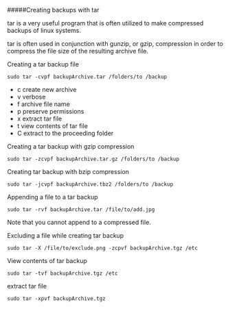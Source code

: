 #####Creating backups with tar

tar is a very useful program that is often utilized to make compressed backups of linux systems. 

tar is often used in conjunction with gunzip, or gzip, compression in order to compress the file size of the resulting archive file.


Creating a tar backup file
```
sudo tar -cvpf backupArchive.tar /folders/to /backup
```

- c create new archive
- v verbose
- f archive file name
- p preserve permissions
- x extract tar file 
- t view contents of tar file
- C extract to the proceeding folder

Creating a tar backup with gzip compression
```
sudo tar -zcvpf backupArchive.tar.gz /folders/to /backup
```


Creating tar backup with bzip compression
```
sudo tar -jcvpf backupArchive.tbz2 /folders/to /backup
```


Appending a file to a tar backup
```
sudo tar -rvf backupArchive.tar /file/to/add.jpg
```
Note that you cannot append to a compressed file.


Excluding a file while creating tar backup
```
sudo tar -X /file/to/exclude.png -zcpvf backupArchive.tgz /etc
```

View contents of tar backup
```
sudo tar -tvf backupArchive.tgz /etc
```

extract tar file 
```
sudo tar -xpvf backupArchive.tgz 
```
